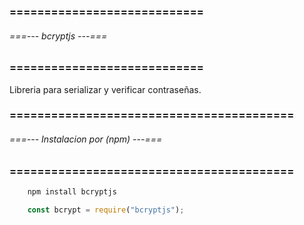 ### ============================ ###
###### ===--- bcryptjs ---=== ######
### ============================ ###

Libreria para serializar y verificar contraseñas.

### ========================================= ###
###### ===--- Instalacion por (npm) ---=== ######
### ========================================= ###

<!-- Instalacion via (npm). -->

```bat
	npm install bcryptjs
```

<!-- Ahora importamos. -->

```js
	const bcrypt = require("bcryptjs");
```